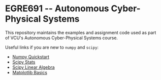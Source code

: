 # EGRE691 -- Autonomous Cyber-Physical Systems
This repository maintains the examples and assignment code used as part of VCU's Autonomous Cyber-Physical Systems course. 

Useful links if you are new to `numpy` and `scipy`:
+ [Numpy Quickstart](https://numpy.org/doc/stable/user/quickstart.html#)
+ [Scipy Stats](https://docs.scipy.org/doc/scipy/reference/stats.html)
+ [Scipy Linear Algebra](https://docs.scipy.org/doc/scipy/reference/tutorial/linalg.html)
+ [Matplotlib Basics](https://matplotlib.org/tutorials/index.html)
